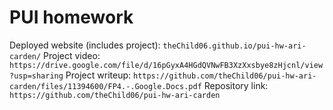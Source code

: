 # PUI homework

Deployed website (includes project): `theChild06.github.io/pui-hw-ari-carden/` 
Project video: `https://drive.google.com/file/d/16pGyxA4HGdQVNwFB3XzXxsbye8zHjcnl/view?usp=sharing`
Project writeup: `https://github.com/theChild06/pui-hw-ari-carden/files/11394600/FP4.-.Google.Docs.pdf`
Repository link: `https://github.com/theChild06/pui-hw-ari-carden` 
